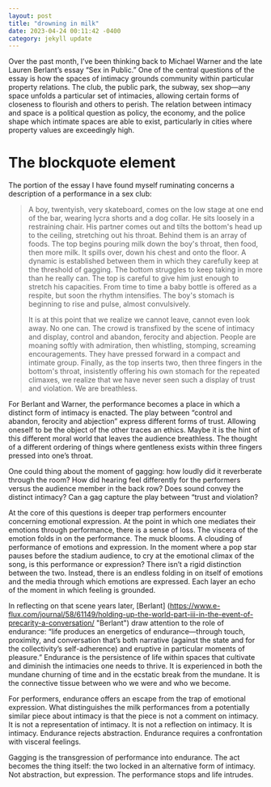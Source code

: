 ```yaml
---
layout: post
title: "drowning in milk"
date: 2023-04-24 00:11:42 -0400
category: jekyll update
---
```

Over the past month, I’ve been thinking back to Michael Warner and the late Lauren Berlant’s essay “Sex in Public.” One of the central questions of the essay is how the spaces of intimacy grounds community within particular property relations. The club, the public park, the subway, sex shop—any space unfolds a particular set of intimacies, allowing certain forms of closeness to flourish and others to perish. The relation between intimacy and space is a political question as policy, the economy, and the police shape which intimate spaces are able to exist, particularly in cities where property values are exceedingly high. 
 
<html>
<body>

<h1>The blockquote element</h1>

<p>The portion of the essay I have found myself ruminating concerns a description of a performance in a sex club:</p>

<blockquote cite="http://www.worldwildlife.org/who/index.html">
A boy, twentyish, very skateboard, comes on the low stage at one end of the bar, wearing lycra shorts and a dog collar. He sits loosely in a restraining chair. His partner comes out and tilts the bottom's head up to the ceiling, stretching out his throat. Behind them is an array of foods. The top begins pouring milk down the boy's throat, then food, then more milk. It spills over, down his chest and onto the floor. A dynamic is established between them in which they carefully keep at the threshold of gagging. The bottom struggles to keep taking in more than he really can. The top is careful to give him just enough to stretch his capacities. From time to time a baby bottle is offered as a respite, but soon the rhythm intensifies. The boy's stomach is beginning to rise and pulse, almost convulsively.

It is at this point that we realize we cannot leave, cannot even look away. No one can. The crowd is transfixed by the scene of intimacy and display, control and abandon, ferocity and abjection. People are moaning softly with admiration, then whistling, stomping, screaming encouragements. They have pressed forward in a compact and intimate group. Finally, as the top inserts two, then three fingers in the bottom's throat, insistently offering his own stomach for the repeated climaxes, we realize that we have never seen such a display of trust and violation. We are breathless.
</blockquote>

</body>
</html>
For Berlant and Warner, the performance becomes a place in which a distinct form of intimacy is enacted. The play between “control and abandon, ferocity and abjection” express different forms of trust. Allowing oneself to be the object of the other traces an ethics. Maybe it is the hint of this different moral world that leaves the audience breathless. The thought of a different ordering of things where gentleness exists within three fingers pressed into one’s throat. 

One could thing about the moment of gagging: how loudly did it reverberate through the room? How did hearing feel differently for the performers versus the audience member in the back row? Does sound convey the distinct intimacy? Can a gag capture the play between “trust and violation? 

At the core of this questions is deeper trap performers encounter concerning emotional expression. At the point in which one mediates their emotions through performance, there is a sense of loss. The viscera of the emotion folds in on the performance. The muck blooms. A clouding of performance of emotions and expression. In the moment where a pop star pauses before the stadium audience, to cry at the emotional climax of the song, is this performance or expression? There isn’t a rigid distinction between the two. Instead, there is an endless folding in on itself of emotions and the media through which emotions are expressed. Each layer an echo of the moment in which feeling is grounded. 

In reflecting on that scene years later, [Berlant] (https://www.e-flux.com/journal/58/61149/holding-up-the-world-part-iii-in-the-event-of-precarity-a-conversation/ "Berlant") draw attention to the role of endurance: “life produces an energetics of endurance—through touch, proximity, and conversation that’s both narrative (against the state and for the collectivity’s self-adherence) and eruptive in particular moments of pleasure.” Endurance is the persistence of life within spaces that cultivate and diminish the intimacies one needs to thrive. It is experienced in both the mundane churning of time and in the ecstatic break from the mundane. It is the connective tissue between who we were and who we become. 

For performers, endurance offers an escape from the trap of emotional expression. What distinguishes the milk performances from a potentially similar piece about intimacy is that the piece is not a comment on intimacy. It is not a representation of intimacy. It is not a reflection on intimacy. It is intimacy. Endurance rejects abstraction. Endurance requires a confrontation with visceral feelings. 

Gagging is the transgression of performance into endurance. The act becomes the thing itself: the two locked in an alternative form of intimacy. Not abstraction, but expression. The performance stops and life intrudes.  

